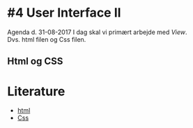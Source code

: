 # #4 User Interface II
Agenda d. 31-08-2017
I dag skal vi primært arbejde med _View_.    
Dvs. html filen og Css filen.

## Html og CSS
<!-- ## Thymeleaf læsning som passer til det vi laver idag:
* [Thymeleaf: Standard expression syntax](http://www.thymeleaf.org/doc/tutorials/2.1/usingthymeleaf.html#standard-expression-syntax)
-->
# Literature
* [html](https://www.w3schools.com/html/)
* [Css](https://www.w3schools.com/css/default.asp)



